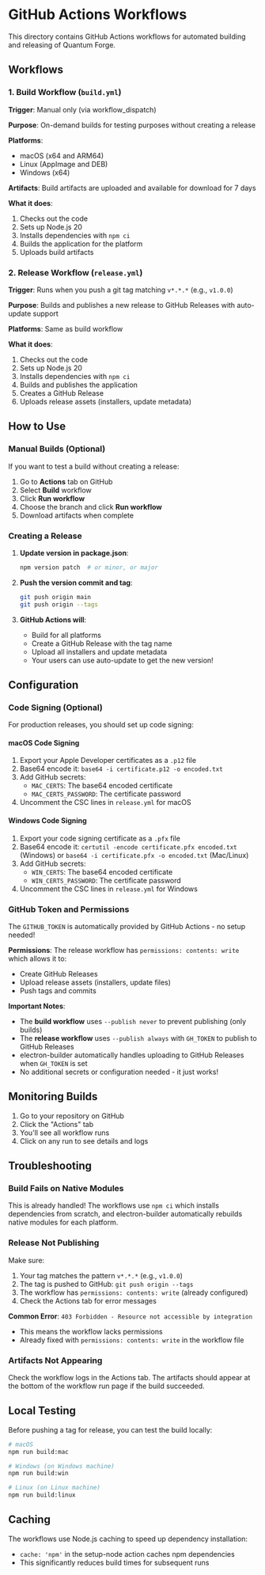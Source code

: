 # GitHub Actions Workflows

This directory contains GitHub Actions workflows for automated building and releasing of Quantum Forge.

## Workflows

### 1. Build Workflow (`build.yml`)

**Trigger**: Manual only (via workflow_dispatch)

**Purpose**: On-demand builds for testing purposes without creating a release

**Platforms**:
- macOS (x64 and ARM64)
- Linux (AppImage and DEB)
- Windows (x64)

**Artifacts**: Build artifacts are uploaded and available for download for 7 days

**What it does**:
1. Checks out the code
2. Sets up Node.js 20
3. Installs dependencies with `npm ci`
4. Builds the application for the platform
5. Uploads build artifacts

### 2. Release Workflow (`release.yml`)

**Trigger**: Runs when you push a git tag matching `v*.*.*` (e.g., `v1.0.0`)

**Purpose**: Builds and publishes a new release to GitHub Releases with auto-update support

**Platforms**: Same as build workflow

**What it does**:
1. Checks out the code
2. Sets up Node.js 20
3. Installs dependencies with `npm ci`
4. Builds and publishes the application
5. Creates a GitHub Release
6. Uploads release assets (installers, update metadata)

## How to Use

### Manual Builds (Optional)

If you want to test a build without creating a release:

1. Go to **Actions** tab on GitHub
2. Select **Build** workflow
3. Click **Run workflow**
4. Choose the branch and click **Run workflow**
5. Download artifacts when complete

### Creating a Release

1. **Update version in package.json**:
   ```bash
   npm version patch  # or minor, or major
   ```

2. **Push the version commit and tag**:
   ```bash
   git push origin main
   git push origin --tags
   ```

3. **GitHub Actions will**:
   - Build for all platforms
   - Create a GitHub Release with the tag name
   - Upload all installers and update metadata
   - Your users can use auto-update to get the new version!

## Configuration

### Code Signing (Optional)

For production releases, you should set up code signing:

#### macOS Code Signing

1. Export your Apple Developer certificates as a `.p12` file
2. Base64 encode it: `base64 -i certificate.p12 -o encoded.txt`
3. Add GitHub secrets:
   - `MAC_CERTS`: The base64 encoded certificate
   - `MAC_CERTS_PASSWORD`: The certificate password
4. Uncomment the CSC lines in `release.yml` for macOS

#### Windows Code Signing

1. Export your code signing certificate as a `.pfx` file
2. Base64 encode it: `certutil -encode certificate.pfx encoded.txt` (Windows) or `base64 -i certificate.pfx -o encoded.txt` (Mac/Linux)
3. Add GitHub secrets:
   - `WIN_CERTS`: The base64 encoded certificate
   - `WIN_CERTS_PASSWORD`: The certificate password
4. Uncomment the CSC lines in `release.yml` for Windows

### GitHub Token and Permissions

The `GITHUB_TOKEN` is automatically provided by GitHub Actions - no setup needed!

**Permissions**:
The release workflow has `permissions: contents: write` which allows it to:
- Create GitHub Releases
- Upload release assets (installers, update files)
- Push tags and commits

**Important Notes**:
- The **build workflow** uses `--publish never` to prevent publishing (only builds)
- The **release workflow** uses `--publish always` with `GH_TOKEN` to publish to GitHub Releases
- electron-builder automatically handles uploading to GitHub Releases when `GH_TOKEN` is set
- No additional secrets or configuration needed - it just works!

## Monitoring Builds

1. Go to your repository on GitHub
2. Click the "Actions" tab
3. You'll see all workflow runs
4. Click on any run to see details and logs

## Troubleshooting

### Build Fails on Native Modules

This is already handled! The workflows use `npm ci` which installs dependencies from scratch, and electron-builder automatically rebuilds native modules for each platform.

### Release Not Publishing

Make sure:
1. Your tag matches the pattern `v*.*.*` (e.g., `v1.0.0`)
2. The tag is pushed to GitHub: `git push origin --tags`
3. The workflow has `permissions: contents: write` (already configured)
4. Check the Actions tab for error messages

**Common Error**: `403 Forbidden - Resource not accessible by integration`
- This means the workflow lacks permissions
- Already fixed with `permissions: contents: write` in the workflow file

### Artifacts Not Appearing

Check the workflow logs in the Actions tab. The artifacts should appear at the bottom of the workflow run page if the build succeeded.

## Local Testing

Before pushing a tag for release, you can test the build locally:

```bash
# macOS
npm run build:mac

# Windows (on Windows machine)
npm run build:win

# Linux (on Linux machine)
npm run build:linux
```

## Caching

The workflows use Node.js caching to speed up dependency installation:
- `cache: 'npm'` in the setup-node action caches npm dependencies
- This significantly reduces build times for subsequent runs

